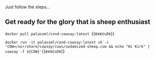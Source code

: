 Just follow the steps...

## Get ready for the glory that is sheep enthusiast

`docker pull palassml/cond-cowsay:latest `{{execute}}

`docker run -it palassml/cond-cowsay:latest sh -c 'COW=/usr/share/cowsay/cows/sodomized-sheep.cow && echo "Hi Kirk" |  cowsay -f ${COW}'`{{execute}}

